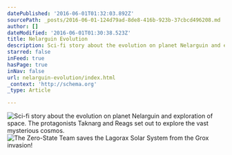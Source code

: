 ```yaml
---
datePublished: '2016-06-01T01:32:03.892Z'
sourcePath: _posts/2016-06-01-124d79ad-8de8-416b-923b-37cbcd496208.md
author: []
dateModified: '2016-06-01T01:30:38.523Z'
title: Nelarguin Evolution
description: Sci-fi story about the evolution on planet Nelarguin and exploration of space. The protagonists Taknarg and Reags set out to explore the vast mysterious cosmos.
starred: false
inFeed: true
hasPage: true
inNav: false
url: nelarguin-evolution/index.html
_context: 'http://schema.org'
_type: Article

---
```

![Sci-fi story about the evolution on planet Nelarguin and exploration of space. The protagonists Taknarg and Reags set out to explore the vast mysterious cosmos.](https://the-grid-user-content.s3-us-west-2.amazonaws.com/99781b26-262d-4a0f-8226-a54fbee09f7a.png)
![The Zero-State Team saves the Lagorax Solar System from the Grox invasion!](https://the-grid-user-content.s3-us-west-2.amazonaws.com/5fe93bea-6f69-4a4c-830e-23f48ce4b152.png)